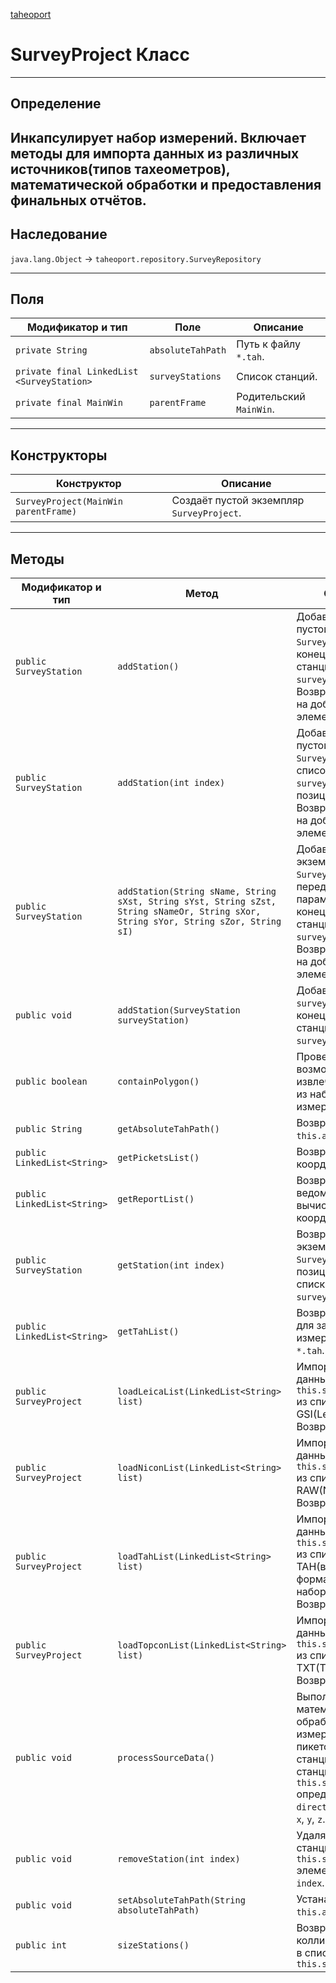 
[taheoport](https://github.com/AndrewNizovkin/Taheoport/blob/main/README.md)

# SurveyProject Класс

---

## Определение

Инкапсулирует набор измерений. Включает методы для импорта данных из различных источников(типов тахеометров), математической обработки и предоставления финальных отчётов.
---

## Наследование

`java.lang.Object` -> `taheoport.repository.SurveyRepository`

---

## Поля

Модификатор и тип | Поле | Описание
--- | ---|---
`private String` | `absoluteTahPath` | Путь к файлу `*.tah`.
`private final LinkedList <SurveyStation>` | `surveyStations` | Список станций.
`private final MainWin` | `parentFrame` | Родительский `MainWin`.

---

## Конструкторы

Конструктор | Описание
--- | ---
`SurveyProject(MainWin parentFrame)` | Создаёт пустой экземпляр `SurveyProject`.

---

## Методы

Модификатор и тип | Метод | Описание
--- | --- | ---
`public SurveyStation` | `addStation()` | Добавляет новый пустой экземпляр `SurveyStation` в конец списка станций `surveyStations`. Возвращает ссылку на добавленный элемент.
`public SurveyStation` | `addStation(int index)` | Добавляет новый пустой экземпляр `SurveyStation` в список станций `surveyStations` на позицию `index`. Возвращает ссылку на добавленный элемент.
`public SurveyStation` | `addStation(String sName, String sXst, String sYst, String sZst, String sNameOr, String sXor, String sYor, String sZor, String sI)` | Добавляет новый экземпляр `SurveyStation` с переданными параметрами в конец списка станций `surveyStations`. Возвращает ссылку на добавленный элемент.
`public void` | `addStation(SurveyStation surveyStation)` | Добавляет `surveyStation` в конец списка станций `surveyStations`.
`public boolean` | `containPolygon()` | Проверяет возможность извлечения полигона из набора измерений.
`public String` | `getAbsoluteTahPath()` | Возвращает `this.absoluteTahPath`.
`public LinkedList<String>` | `getPicketsList()` | Возвращает каталог координат пикетов.
`public LinkedList<String>` | `getReportList()` | Возвращает ведомость вычисления координат.
`public SurveyStation` | `getStation(int index)` | Возвращает экземпляр `SurveyStation` из позиции `index` списка станций `surveyStations`.
`public LinkedList<String>` | `getTahList()` | Возвращает список для записи набора измерений в файл `*.tah`.
`public SurveyProject` | `loadLeicaList(LinkedList<String> list)` | Импортирует данные в `this.surveyStations` из списка формата GSI(Leica). Возвращает `this`.
`public SurveyProject` | `loadNiconList(LinkedList<String> list)` | Импортирует данные в `this.surveyStations` из списка формата RAW(Nicon). Возвращает `this`.
`public SurveyProject` | `loadTahList(LinkedList<String> list)` | Импортирует данные в `this.surveyStations` из списка формата TAH(внутренний формат сохранения набора измерений). Возвращает `this`.
`public SurveyProject` | `loadTopconList(LinkedList<String> list)` | Импортирует данные в `this.surveyStations` из списка формата TXT(Topcon). Возвращает `this`.
`public void` | `processSourceData()` | Выполняет математическую обработку набора измерений. Для всех пикетов всех станций из списка станций `this.surveyStations` определяет `direction`, `dX`, `dY`, `dZ`, `x`, `y`, `z`.
`public void` | `removeStation(int index)` | Удаляет из списка станций `this.surveyStations` элемент с индексом `index`.
`public void` | `setAbsoluteTahPath(String absoluteTahPath)` | Устанавливает `this.absoluteTahPath`.
`public int` | `sizeStations()` | Возвращает колличество станций в списке станций `this.surveyStations`

